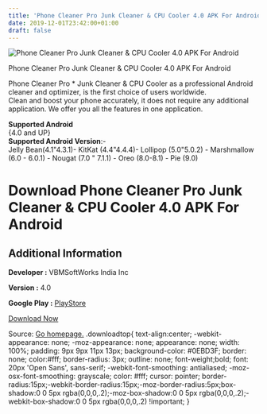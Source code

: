 ```yaml
---
title: 'Phone Cleaner Pro Junk Cleaner & CPU Cooler 4.0 APK For Android'
date: 2019-12-01T23:42:00+01:00
draft: false
---
```


![Phone Cleaner Pro Junk Cleaner & CPU Cooler 4.0 APK For Android](https://i0.wp.com/apkhome.net/wp-content/uploads/2019/12/Phone-Cleaner-Pro-Junk-Cleaner-CPU-Cooler-4.0.png "Phone Cleaner Pro Junk Cleaner & CPU Cooler 4.0 APK For Android")

  

Phone Cleaner Pro Junk Cleaner & CPU Cooler 4.0 APK For Android

Phone Cleaner Pro \* Junk Cleaner & CPU Cooler as a professional Android cleaner and optimizer, is the first choice of users worldwide.  
Clean and boost your phone accurately, it does not require any additional application. We offer you all the features in one application.

**Supported Android**  
{4.0 and UP}  
**Supported Android Version**:-  
Jelly Bean(4.1"4.3.1)- KitKat (4.4"4.4.4)- Lollipop (5.0"5.0.2) - Marshmallow (6.0 - 6.0.1) - Nougat (7.0 " 7.1.1) - Oreo (8.0-8.1) - Pie (9.0)

Download Phone Cleaner Pro Junk Cleaner & CPU Cooler 4.0 APK For Android
========================================================================

Additional Information
----------------------

**Developer :** VBMSoftWorks India Inc

**Version :** 4.0

**Google Play :** [PlayStore](https://play.google.com/store/apps/details?id=com.fchatnet.sphonecleaner&hl=en)

  

[Download Now](https://store4app.co/post/phone-cleaner-pro-junk-cleaner-amp-cpu-cooler-4-0-apk-for-android_1575224252)

  
Source: [Go homepage.](https://store4app.co/post/phone-cleaner-pro-junk-cleaner-amp-cpu-cooler-4-0-apk-for-android_1575224252) .downloadtop{ text-align:center; -webkit-appearance: none; -moz-appearance: none; appearance: none; width: 100%; padding: 9px 9px 11px 13px; background-color: #0EBD3F; border: none; color:#fff; border-radius: 3px; outline: none; font-weight;bold; font: 20px 'Open Sans', sans-serif; -webkit-font-smoothing: antialiased; -moz-osx-font-smoothing: grayscale; color: #fff; cursor: pointer; border-radius:15px;-webkit-border-radius:15px;-moz-border-radius:5px;box-shadow:0 0 5px rgba(0,0,0,.2);-moz-box-shadow:0 0 5px rgba(0,0,0,.2);-webkit-box-shadow:0 0 5px rgba(0,0,0,.2) !important; }